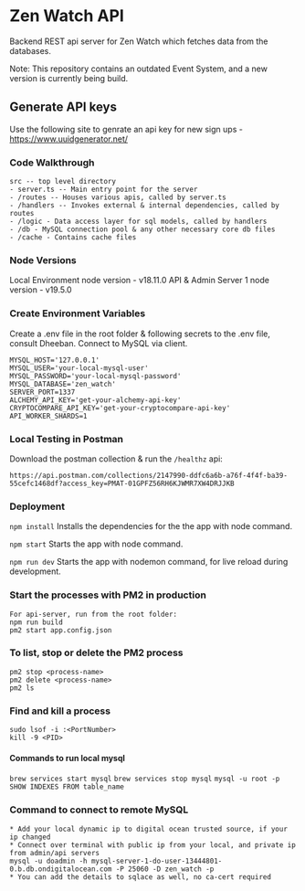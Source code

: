 # Zen Watch API
Backend REST api server for Zen Watch which fetches data from the databases.

Note: This repository contains an outdated Event System, and a new version is currently being build.

## Generate API keys
Use the following site to genrate an api key for new sign ups - https://www.uuidgenerator.net/

### Code Walkthrough
```
src -- top level directory
- server.ts -- Main entry point for the server
- /routes -- Houses various apis, called by server.ts
- /handlers -- Invokes external & internal dependencies, called by routes
- /logic - Data access layer for sql models, called by handlers
- /db - MySQL connection pool & any other necessary core db files
- /cache - Contains cache files
```
### Node Versions
Local Environment node version - v18.11.0
API & Admin Server 1 node version - v19.5.0

### Create Environment Variables
Create a .env file in the root folder & following secrets to the .env file, consult Dheeban.
Connect to MySQL via client.
```
MYSQL_HOST='127.0.0.1'
MYSQL_USER='your-local-mysql-user'
MYSQL_PASSWORD='your-local-mysql-password'
MYSQL_DATABASE='zen_watch'
SERVER_PORT=1337
ALCHEMY_API_KEY='get-your-alchemy-api-key'
CRYPTOCOMPARE_API_KEY='get-your-cryptocompare-api-key'
API_WORKER_SHARDS=1
```

### Local Testing in Postman
Download the postman collection & run the `/healthz` api:
```
https://api.postman.com/collections/2147990-ddfc6a6b-a76f-4f4f-ba39-55cefc1468df?access_key=PMAT-01GPFZ56RH6KJWMR7XW4DRJJKB
```

### Deployment
``` npm install ```
Installs the dependencies for the the app with node command.

``` npm start ```
Starts the app with node command.

``` npm run dev ```
Starts the app with nodemon command, for live reload during development.

### Start the processes with PM2 in production
```
For api-server, run from the root folder: 
npm run build
pm2 start app.config.json
```

### To list, stop or delete the PM2 process
```
pm2 stop <process-name>
pm2 delete <process-name>
pm2 ls
```

### Find and kill a process
```
sudo lsof -i :<PortNumber>
kill -9 <PID>
```

#### Commands to run local mysql
``` brew services start mysql ```
``` brew services stop mysql ```
``` mysql -u root -p ```
``` SHOW INDEXES FROM table_name ```

### Command to connect to remote MySQL
```
* Add your local dynamic ip to digital ocean trusted source, if your ip changed
* Connect over terminal with public ip from your local, and private ip from admin/api servers
mysql -u doadmin -h mysql-server-1-do-user-13444801-0.b.db.ondigitalocean.com -P 25060 -D zen_watch -p
* You can add the details to sqlace as well, no ca-cert required
```
